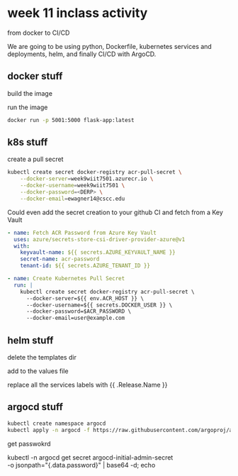 # week 11 inclass activity

from docker to CI/CD

We are going to be using python, Dockerfile, kubernetes services and deployments, helm, and finally CI/CD with ArgoCD.

## docker stuff

build the image

run the image

```bash
docker run -p 5001:5000 flask-app:latest
```

## k8s stuff

create a pull secret

```bash
kubectl create secret docker-registry acr-pull-secret \
    --docker-server=week9wiit7501.azurecr.io \
    --docker-username=week9wiit7501 \
    --docker-password=<DERP> \
    --docker-email=ewagner14@cscc.edu
```

Could even add the secret creation to your github CI and fetch from a Key Vault

```yaml
- name: Fetch ACR Password from Azure Key Vault
  uses: azure/secrets-store-csi-driver-provider-azure@v1
  with:
    keyvault-name: ${{ secrets.AZURE_KEYVAULT_NAME }}
    secret-name: acr-password
    tenant-id: ${{ secrets.AZURE_TENANT_ID }}

- name: Create Kubernetes Pull Secret
  run: |
    kubectl create secret docker-registry acr-pull-secret \
      --docker-server=${{ env.ACR_HOST }} \
      --docker-username=${{ secrets.DOCKER_USER }} \
      --docker-password=$ACR_PASSWORD \
      --docker-email=user@example.com
```

## helm stuff

delete the templates dir

add to the values file

replace all the services labels with {{ .Release.Name }}

## argocd stuff

```bash
kubectl create namespace argocd
kubectl apply -n argocd -f https://raw.githubusercontent.com/argoproj/argo-cd/stable/manifests/install.yaml
```
get passwokrd

kubectl -n argocd get secret argocd-initial-admin-secret \
          -o jsonpath="{.data.password}" | base64 -d; echo
